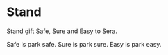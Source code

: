 # Stand

Stand gift Safe, Sure and Easy to Sera.

Safe is park safe.
Sure is park sure.
Easy is park easy.